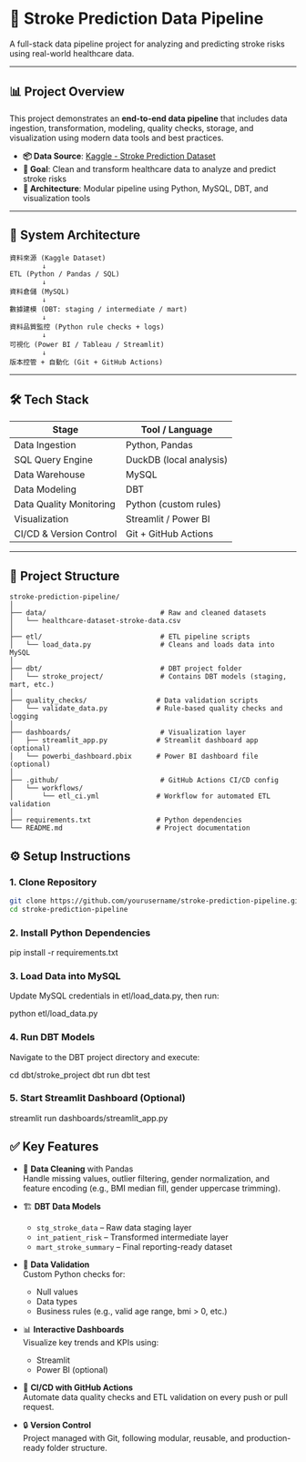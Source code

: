 # 🧠 Stroke Prediction Data Pipeline

A full-stack data pipeline project for analyzing and predicting stroke risks using real-world healthcare data.

---

## 📊 Project Overview

This project demonstrates an **end-to-end data pipeline** that includes data ingestion, transformation, modeling, quality checks, storage, and visualization using modern data tools and best practices.

- **📦 Data Source**: [Kaggle - Stroke Prediction Dataset](https://www.kaggle.com/datasets/fedesoriano/stroke-prediction-dataset)
- **🎯 Goal**: Clean and transform healthcare data to analyze and predict stroke risks
- **🧱 Architecture**: Modular pipeline using Python, MySQL, DBT, and visualization tools

---

## 🧭 System Architecture

```text
資料來源 (Kaggle Dataset)
        ↓
ETL (Python / Pandas / SQL)
        ↓
資料倉儲 (MySQL)
        ↓
數據建模 (DBT: staging / intermediate / mart)
        ↓
資料品質監控 (Python rule checks + logs)
        ↓
可視化 (Power BI / Tableau / Streamlit)
        ↓
版本控管 + 自動化 (Git + GitHub Actions)

```

---

## 🛠 Tech Stack

| Stage                   | Tool / Language           |
|-------------------------|---------------------------|
| Data Ingestion          | Python, Pandas            |
| SQL Query Engine        | DuckDB (local analysis)   |
| Data Warehouse          | MySQL                     |
| Data Modeling           | DBT                       |
| Data Quality Monitoring | Python (custom rules)     |
| Visualization           | Streamlit / Power BI      |
| CI/CD & Version Control | Git + GitHub Actions      |

---

## 📁 Project Structure

```text
stroke-prediction-pipeline/
│
├── data/                            # Raw and cleaned datasets
│   └── healthcare-dataset-stroke-data.csv
│
├── etl/                             # ETL pipeline scripts
│   └── load_data.py                 # Cleans and loads data into MySQL
│
├── dbt/                             # DBT project folder
│   └── stroke_project/              # Contains DBT models (staging, mart, etc.)
│
├── quality_checks/                 # Data validation scripts
│   └── validate_data.py            # Rule-based quality checks and logging
│
├── dashboards/                      # Visualization layer
│   ├── streamlit_app.py            # Streamlit dashboard app (optional)
│   └── powerbi_dashboard.pbix      # Power BI dashboard file (optional)
│
├── .github/                         # GitHub Actions CI/CD config
│   └── workflows/
│       └── etl_ci.yml              # Workflow for automated ETL validation
│
├── requirements.txt                # Python dependencies
└── README.md                       # Project documentation
```
## ⚙️ Setup Instructions

### 1. Clone Repository

```bash
git clone https://github.com/yourusername/stroke-prediction-pipeline.git
cd stroke-prediction-pipeline
```
### 2. Install Python Dependencies
pip install -r requirements.txt

### 3. Load Data into MySQL

Update MySQL credentials in etl/load_data.py, then run:

python etl/load_data.py

### 4. Run DBT Models

Navigate to the DBT project directory and execute:

cd dbt/stroke_project
dbt run
dbt test

### 5. Start Streamlit Dashboard (Optional)
streamlit run dashboards/streamlit_app.py

## ✅ Key Features

- 🧼 **Data Cleaning** with Pandas  
  Handle missing values, outlier filtering, gender normalization, and feature encoding (e.g., BMI median fill, gender uppercase trimming).

- 🏗 **DBT Data Models**
  - `stg_stroke_data` – Raw data staging layer
  - `int_patient_risk` – Transformed intermediate layer
  - `mart_stroke_summary` – Final reporting-ready dataset

- 🧪 **Data Validation**  
  Custom Python checks for:
  - Null values
  - Data types
  - Business rules (e.g., valid age range, bmi > 0, etc.)

- 📊 **Interactive Dashboards**  
  Visualize key trends and KPIs using:
  - Streamlit
  - Power BI (optional)

- 🔁 **CI/CD with GitHub Actions**  
  Automate data quality checks and ETL validation on every push or pull request.

- 🔒 **Version Control**  
  Project managed with Git, following modular, reusable, and production-ready folder structure.

